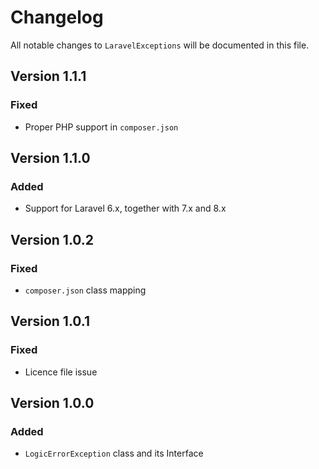 # Changelog

All notable changes to `LaravelExceptions` will be documented in this file.

## Version 1.1.1
### Fixed
- Proper PHP support in `composer.json`

## Version 1.1.0
### Added
- Support for Laravel 6.x, together with 7.x and 8.x

## Version 1.0.2
### Fixed
- `composer.json` class mapping

## Version 1.0.1
### Fixed
- Licence file issue

## Version 1.0.0
### Added
- `LogicErrorException` class and its Interface
